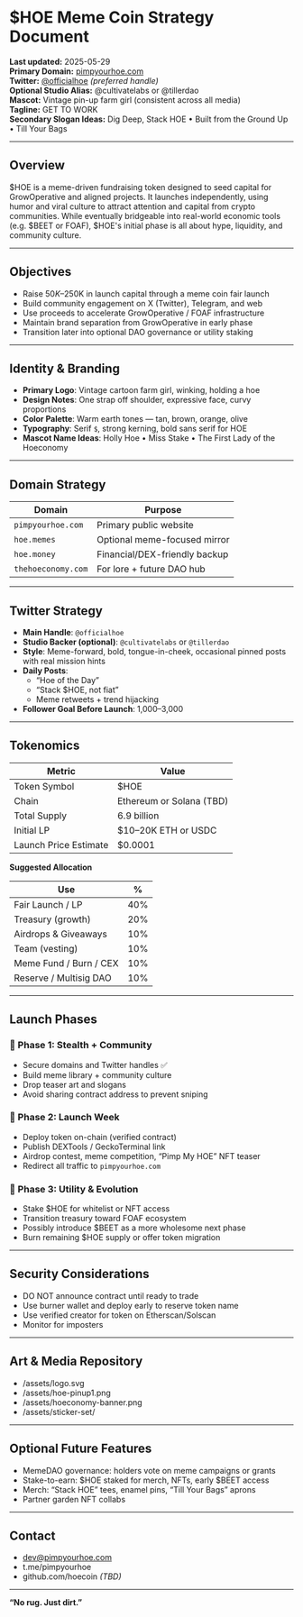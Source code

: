 # $HOE Meme Coin Strategy Document

**Last updated:** 2025-05-29  
**Primary Domain:** [pimpyourhoe.com](http://pimpyourhoe.com)  
**Twitter:** [@officialhoe](https://twitter.com/officialhoe) *(preferred handle)*  
**Optional Studio Alias:** @cultivatelabs or @tillerdao  
**Mascot:** Vintage pin-up farm girl (consistent across all media)  
**Tagline:** GET TO WORK  
**Secondary Slogan Ideas:** Dig Deep, Stack HOE • Built from the Ground Up • Till Your Bags

---

## Overview

$HOE is a meme-driven fundraising token designed to seed capital for GrowOperative and aligned projects. It launches independently, using humor and viral culture to attract attention and capital from crypto communities. While eventually bridgeable into real-world economic tools (e.g. $BEET or FOAF), $HOE's initial phase is all about hype, liquidity, and community culture.

---

## Objectives

- Raise $50K–$250K in launch capital through a meme coin fair launch
- Build community engagement on X (Twitter), Telegram, and web
- Use proceeds to accelerate GrowOperative / FOAF infrastructure
- Maintain brand separation from GrowOperative in early phase
- Transition later into optional DAO governance or utility staking

---

## Identity & Branding

- **Primary Logo**: Vintage cartoon farm girl, winking, holding a hoe  
- **Design Notes**: One strap off shoulder, expressive face, curvy proportions  
- **Color Palette**: Warm earth tones — tan, brown, orange, olive  
- **Typography**: Serif `$`, strong kerning, bold sans serif for HOE  
- **Mascot Name Ideas**: Holly Hoe • Miss Stake • The First Lady of the Hoeconomy

---

## Domain Strategy

| Domain             | Purpose                        |
|--------------------|--------------------------------|
| `pimpyourhoe.com`  | Primary public website         |
| `hoe.memes`        | Optional meme-focused mirror   |
| `hoe.money`        | Financial/DEX-friendly backup  |
| `thehoeconomy.com` | For lore + future DAO hub      |

---

## Twitter Strategy

- **Main Handle**: `@officialhoe`
- **Studio Backer (optional)**: `@cultivatelabs` or `@tillerdao`
- **Style**: Meme-forward, bold, tongue-in-cheek, occasional pinned posts with real mission hints
- **Daily Posts**:
  - “Hoe of the Day”
  - “Stack $HOE, not fiat”
  - Meme retweets + trend hijacking
- **Follower Goal Before Launch**: 1,000–3,000

---

## Tokenomics

| Metric                | Value            |
|------------------------|------------------|
| Token Symbol           | $HOE             |
| Chain                  | Ethereum or Solana (TBD) |
| Total Supply           | 6.9 billion       |
| Initial LP             | $10–20K ETH or USDC |
| Launch Price Estimate  | $0.0001          |

**Suggested Allocation**

| Use                     | %    |
|--------------------------|------|
| Fair Launch / LP         | 40%  |
| Treasury (growth)        | 20%  |
| Airdrops & Giveaways     | 10%  |
| Team (vesting)           | 10%  |
| Meme Fund / Burn / CEX   | 10%  |
| Reserve / Multisig DAO   | 10%  |

---

## Launch Phases

### 🔹 Phase 1: Stealth + Community
- Secure domains and Twitter handles ✅
- Build meme library + community culture
- Drop teaser art and slogans
- Avoid sharing contract address to prevent sniping

### 🔸 Phase 2: Launch Week
- Deploy token on-chain (verified contract)
- Publish DEXTools / GeckoTerminal link
- Airdrop contest, meme competition, “Pimp My HOE” NFT teaser
- Redirect all traffic to `pimpyourhoe.com`

### 🔸 Phase 3: Utility & Evolution
- Stake $HOE for whitelist or NFT access
- Transition treasury toward FOAF ecosystem
- Possibly introduce $BEET as a more wholesome next phase
- Burn remaining $HOE supply or offer token migration

---

## Security Considerations

- DO NOT announce contract until ready to trade
- Use burner wallet and deploy early to reserve token name
- Use verified creator for token on Etherscan/Solscan
- Monitor for imposters

---

## Art & Media Repository

- /assets/logo.svg  
- /assets/hoe-pinup1.png  
- /assets/hoeconomy-banner.png  
- /assets/sticker-set/  

---

## Optional Future Features

- MemeDAO governance: holders vote on meme campaigns or grants
- Stake-to-earn: $HOE staked for merch, NFTs, early $BEET access
- Merch: “Stack HOE” tees, enamel pins, “Till Your Bags” aprons
- Partner garden NFT collabs

---

## Contact

- dev@pimpyourhoe.com  
- t.me/pimpyourhoe  
- github.com/hoecoin *(TBD)*

---

**“No rug. Just dirt.”**
